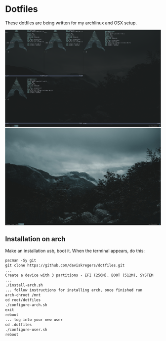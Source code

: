 # Dotfiles

These dotfiles are being written for my archlinux and OSX setup.

![1](screenshots/1.png)
![2](screenshots/2.png)

## Installation on arch

Make an installation usb, boot it. When the terminal appears, do this:

```
pacman -Sy git
git clone https://github.com/daviskregers/dotfiles.git
...
Create a device with 3 partitions - EFI (256M), BOOT (512M), SYSTEM
...
./install-arch.sh
... follow instructions for installing arch, once finished run
arch-chroot /mnt
cd root/dotfiles
./configure-arch.sh
exit
reboot
... log into your new user
cd .dotfiles
./configure-user.sh
reboot
```
